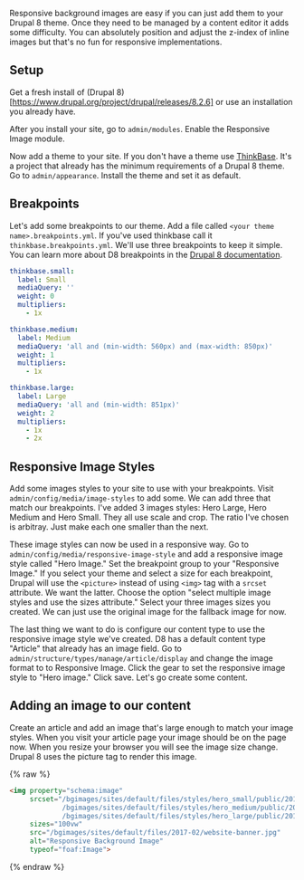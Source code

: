 Responsive background images are easy if you can just add them to your Drupal 8 theme. Once they need to be managed by a content editor it adds some difficulty. You can absolutely position and adjust the z-index of inline images but that's no fun for responsive implementations. 

## Setup

Get a fresh install of (Drupal 8)[https://www.drupal.org/project/drupal/releases/8.2.6] or use an installation you already have. 

After you install your site, go to `admin/modules`. Enable the Responsive Image module.

Now add a theme to your site. If you don't have a theme use [ThinkBase](https://github.com/thinkshout/thinkbase). It's a project that already has the minimum requirements of a Drupal 8 theme. Go to `admin/appearance`. Install the theme and set it as default.

## Breakpoints
Let's add some breakpoints to our theme. Add a file called `<your theme name>.breakpoints.yml`. If you've used thinkbase call it `thinkbase.breakpoints.yml`. We'll use three breakpoints to keep it simple. You can learn more about D8 breakpoints in the [Drupal 8 documentation](https://www.drupal.org/docs/8/theming-drupal-8/working-with-breakpoints-in-drupal-8).

```yaml
thinkbase.small:
  label: Small 
  mediaQuery: ''
  weight: 0
  multipliers:
    - 1x

thinkbase.medium:
  label: Medium
  mediaQuery: 'all and (min-width: 560px) and (max-width: 850px)'
  weight: 1
  multipliers:
    - 1x

thinkbase.large:
  label: Large
  mediaQuery: 'all and (min-width: 851px)'
  weight: 2
  multipliers:
    - 1x
    - 2x
```

## Responsive Image Styles
Add some images styles to your site to use with your breakpoints. Visit `admin/config/media/image-styles` to add some. We can add three that match our breakpoints. I've added 3 images styles: Hero Large, Hero Medium and Hero Small. They all use scale and crop. The ratio I've chosen is arbitray. Just make each one smaller than the next. 

These image styles can now be used in a responsive way. Go to `admin/config/media/responsive-image-style` and add a responsive image style called "Hero Image." Set the breakpoint group to your "Responsive Image." If you select your theme and select a size for each breakpoint, Drupal will use the `<picture>` instead of using `<img>` tag with a `srcset` attribute. We want the latter. Choose the option "select multiple image styles and use the sizes attribute." Select your three images sizes you created. We can just use the original image for the fallback image for now.

The last thing we want to do is configure our content type to use the responsive image style we've created. D8 has a default content type "Article" that already has an image field. Go to `admin/structure/types/manage/article/display` and change the image format to to Responsive Image. Click the gear to set the responsive image style to "Hero image." Click save. Let's go create some content.

## Adding an image to our content
Create an article and add an image that's large enough to match your image styles. When you visit your article page your image should be on the page now. When you resize your browser you will see the image size change. Drupal 8 uses the picture tag to render this image.

{% raw %}
```html
<img property="schema:image" 
     srcset="/bgimages/sites/default/files/styles/hero_small/public/2017-02/website-banner.jpg?itok=ZcbQ_c3m 560w, 
             /bgimages/sites/default/files/styles/hero_medium/public/2017-02/website-banner.jpg?itok=2dVFs4nr 850w, 
             /bgimages/sites/default/files/styles/hero_large/public/2017-02/website-banner.jpg?itok=Lxg2YkB6 1280w" 
     sizes="100vw" 
     src="/bgimages/sites/default/files/2017-02/website-banner.jpg" 
     alt="Responsive Background Image" 
     typeof="foaf:Image">
```
{% endraw %}
